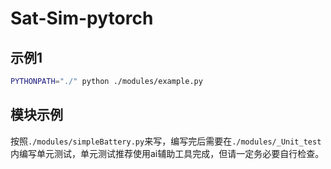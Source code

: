 # Sat-Sim-pytorch

## 示例1

```bash
PYTHONPATH="./" python ./modules/example.py
```

## 模块示例

按照`./modules/simpleBattery.py`来写，编写完后需要在`./modules/_Unit_test`内编写单元测试，单元测试推荐使用ai辅助工具完成，但请一定务必要自行检查。
